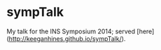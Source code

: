 sympTalk
========

My talk for the INS Symposium 2014; served [here] (http://keeganhines.github.io/sympTalk/).
